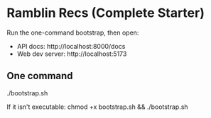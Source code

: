 # Ramblin Recs (Complete Starter)

Run the one-command bootstrap, then open:
- API docs: http://localhost:8000/docs
- Web dev server: http://localhost:5173

## One command
./bootstrap.sh

If it isn't executable:
chmod +x bootstrap.sh && ./bootstrap.sh
